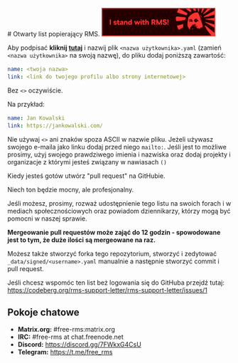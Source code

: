 ﻿﻿# Otwarty list popierający RMS.
[![Dodaj tę odznakę do swojego repozytorium!](assets/badge-64-w-border.png)](https://github.com/rms-support-letter/rms-support-letter.github.io/new/master/_data/signed)

Aby podpisać **kliknij [tutaj](https://github.com/rms-support-letter/rms-support-letter.github.io/new/master/_data/signed)** i nazwij plik `<nazwa użytkownika>.yaml` (zamień `<nazwa użytkownika>` na swoją nazwę), do pliku dodaj poniższą zawartość:

```yaml
name: <twoja nazwa>
link: <link do twojego profilu albo strony internetowej>
```

Bez `<>` oczywiście.

Na przykład:

```yaml
name: Jan Kowalski
link: https://jankowalski.com/
```

Nie używaj `<>` ani znaków spoza ASCII w nazwie pliku.
Jeżeli używasz swojego e-maila jako linku dodaj przed niego `mailto:`.
Jeśli jest to możliwe prosimy, użyj swojego prawdziwego imienia i nazwiska oraz dodaj projekty i organizacje z którymi jesteś związany w nawiasach `()`

Kiedy jesteś gotów utwórz "pull request" na GitHubie.

Niech ton będzie mocny, ale profesjonalny.

Jeśli możesz, prosimy, rozważ udostępnienie tego listu na swoich forach i w mediach społecznościowych oraz powiadom dziennikarzy, którzy mogą być pomocni w naszej sprawie.

**Mergeowanie pull requestów może zająć do 12 godzin - spowodowane jest to tym, że duże ilości są mergeowane na raz.**

Możesz także stworzyć forka tego repozytorium, stworzyć i zedytować `_data/signed/<username>.yaml` manualnie a następnie stworzyć commit i pull request.

Jeśli chcesz wspomóc ten list beż logowania się do GitHuba przejdź tutaj: https://codeberg.org/rms-support-letter/rms-support-letter/issues/1

## Pokoje chatowe

- **Matrix.org:** #free-rms:matrix.org
- **IRC:** #free-rms at chat.freenode.net
- **Discord:** https://discord.gg/7FWkxG4CsU
- **Telegram:** https://t.me/free_rms
